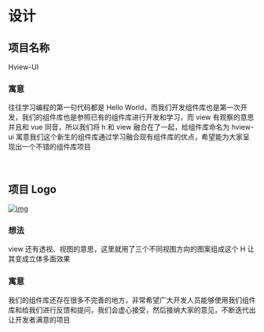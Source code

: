 # 设计

## 项目名称

Hview-UI

### 寓意

往往学习编程的第一句代码都是 Hello World，而我们开发组件库也是第一次开发，我们的组件库也是参照已有的组件库进行开发和学习，而 view 有观察的意思并且和 vue 同音，所以我们将 h 和 view 融合在了一起，给组件库命名为 hview-ui 寓意我们这个新生的组件库通过学习融合现有组件库的优点，希望能为大家呈现出一个不错的组件库项目

<br/>

## 项目 Logo

[![img](https://camo.githubusercontent.com/33905ebd43fab53ba7ddf546e5a34e5618d61beca3bed4c440c9bf01c9712339/68747470733a2f2f6f73732e7a686973686979752e6f6e6c696e652f6d61726b646f776e5f696d616765732f3230323330313139313930383839362e706e67)](https://camo.githubusercontent.com/33905ebd43fab53ba7ddf546e5a34e5618d61beca3bed4c440c9bf01c9712339/68747470733a2f2f6f73732e7a686973686979752e6f6e6c696e652f6d61726b646f776e5f696d616765732f3230323330313139313930383839362e706e67)

### 想法

view 还有透视、视图的意思，这里就用了三个不同视图方向的图案组成这个 H 让其变成立体多面效果

### 寓意

我们的组件库还存在很多不完善的地方，非常希望广大开发人员能够使用我们组件库和给我们进行反馈和提问，我们会虚心接受，然后接纳大家的意见，不断迭代出让开发者满意的项目
